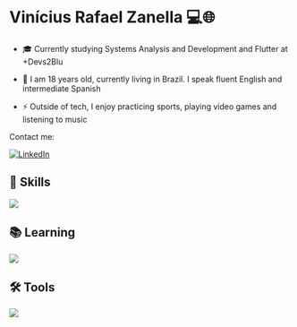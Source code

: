 <!-- Apresentação -->
# Vinícius Rafael Zanella 💻🌐
<p>
  
  - 🎓 Currently studying Systems Analysis and Development and Flutter at +Devs2Blu
  
  - 💬 I am 18 years old, currently living in Brazil. I speak fluent English and intermediate Spanish

  - ⚡ Outside of tech, I enjoy practicing sports, playing video games and listening to music
</p>

<!-- Links -->
Contact me:

[![LinkedIn](https://img.shields.io/badge/LinkedIn-0077B5?style=for-the-badge&logo=linkedin&logoColor=white)](https://br.linkedin.com/in/vin%C3%ADcius-zanella-836596306)

## 🧠 Skills 

<div style="flex-basis: 48%;">
  <img src="https://skillicons.dev/icons?i=figma,java,python,mysql&theme=light" /> 
</div>

## 📚 Learning 

<div style="flex-basis: 48%;">
  <img src="https://skillicons.dev/icons?i=dart,flutter,react,spring&theme=light" /> 
</div>

## 🛠️ Tools

<div style="flex-basis: 48%;">
  <img src="https://skillicons.dev/icons?i=idea,vscode&theme=light" /> 
</div>
